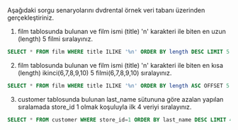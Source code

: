 Aşağıdaki sorgu senaryolarını dvdrental örnek veri tabanı üzerinden gerçekleştiriniz.

1.  film tablosunda bulunan ve film ismi (title) 'n' karakteri ile biten en uzun (length) 5 filmi sıralayınız.

```SQL
SELECT * FROM film WHERE title ILIKE '%n' ORDER BY length DESC LIMIT 5
```

2.  film tablosunda bulunan ve film ismi (title) 'n' karakteri ile biten en kısa (length) ikinci(6,7,8,9,10) 5 filmi(6,7,8,9,10) sıralayınız.

```SQL
SELECT * FROM film WHERE title ILIKE '%n' ORDER BY length ASC OFFSET 5 LIMIT 5
```

3.  customer tablosunda bulunan last_name sütununa göre azalan yapılan sıralamada store_id 1 olmak koşuluyla ilk 4 veriyi sıralayınız.

```SQL
SELECT * FROM customer WHERE store_id=1 ORDER BY last_name DESC LIMIT 4
```
